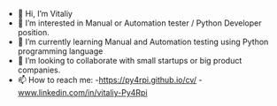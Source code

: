 - 👋 Hi, I’m Vitaliy
- 👀 I’m interested in Manual or Automation tester / Python Developer position.
- 🌱 I’m currently learning Manual and Automation testing using Python programming language
- 💞️ I’m looking to collaborate with small startups or big product companies.
- 📫 How to reach me:
     -https://py4rpi.github.io/cv/
     -www.linkedin.com/in/vitaliy-Py4Rpi

<!---
Py4Rpi/Py4Rpi is a ✨ special ✨ repository because its `README.md` (this file) appears on your GitHub profile.
You can click the Preview link to take a look at your changes.
--->

